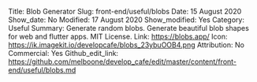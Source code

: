 Title: Blob Generator
Slug: front-end/useful/blobs
Date: 15 August 2020
Show_date: No
Modified: 17 August 2020
Show_modified: Yes
Category: Useful
Summary: Generate random blobs. Generate beautiful blob shapes for web and flutter apps. MIT License.
Link: https://blobs.app/
Icon: https://ik.imagekit.io/developcafe/blobs_23ybuOOB4.png
Attribution: No
Commercial: Yes
Github_edit_link: https://github.com/melboone/develop_cafe/edit/master/content/front-end/useful/blobs.md